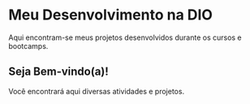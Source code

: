 # Meu Desenvolvimento na DIO
 Aqui encontram-se meus projetos desenvolvidos durante os cursos e bootcamps.
 
 ## Seja Bem-vindo(a)!
 Você encontrará aqui diversas atividades e projetos.
